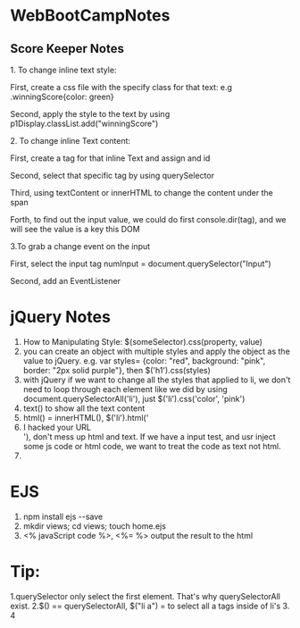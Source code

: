 # WebBootCampNotes
<h2>Score Keeper Notes</h2>
1. To change inline text style:<return>
<p>First, create a css file with the specify class for that text: e.g .winningScore{color: green}</p>
<p>Second, apply the style to the text by using p1Display.classList.add("winningScore")<return></p>
2. To change inline Text content:<return>
<p>First, create a <span> tag for that inline Text and assign and id</p>
<p>Second, select that specific <span> tag by using querySelector</p>
<p>Third, using textContent or innerHTML to change the content under the span</p>
<p>Forth, to find out the input value, we could do first console.dir(tag), and we will see the value is a key this DOM</p>
3.To grab a change event on the input <return>
<p>First, select the input tag numInput = document.querySelector("Input")</p>
<p>Second, add an EventListener</p>

# jQuery Notes
1. How to Manipulating Style: $(someSelector).css(property, value)
2. you can create an object with multiple styles and apply the object as the value to jQuery. e.g. 
var styles= {color: "red", background: "pink", border: "2px solid purple"}, then
$('h1').css(styles)
3. with jQuery if we want to change all the styles that applied to li, we don't need to loop through each element 
like we did by using document.querySelectorAll('li'), just $('li').css('color', 'pink')
4. text() to show all the text content 
5. html() = innerHTML(), $('li').html('<li>I hacked your URL</li>'), don't mess up html and text. If we have a input test, and usr inject some js code or html code, we want to treat the code as text not html.
6. 

# EJS
1. npm install ejs --save
2. mkdir views; cd views; touch home.ejs
3. <% javaScript code %>, <%= %> output the result to the html

# Tip:
1.querySelector only select the first element. That's why querySelectorAll exist.
2.$() == querySelectorAll, $("li a") = to select all a tags inside of li's
3.
4
